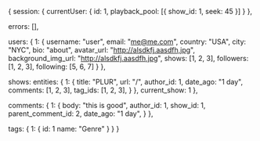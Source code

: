 {
  session: {
    currentUser: {
      id: 1,
      playback_pool: [{
        show_id: 1,
        seek: 45
      }]
    }
  },

  errors: [],

  users: {
    1: {
      username: "user",
      email: "me@me.com",
      country: "USA",
      city: "NYC",
      bio: "about",
      avatar_url: "http://alsdkfj.aasdfh,jpg",
      background_img_url: "http://alsdkfj.aasdfh,jpg",
      shows: [1, 2, 3],
      followers: [1, 2, 3],
      following: [5, 6, 7]
    }
  },

  shows:
    entities: {
      1: {
        title: "PLUR",
        url: "/",
        author_id: 1,
        date_ago: "1 day",
        comments: [1, 2, 3],
        tag_ids: [1, 2, 3],
        }
    },
    current_show: 1
  },

  comments: {
    1: {
      body: "this is good",
      author_id: 1,
      show_id: 1,
      parent_comment_id: 2,
      date_ago: "1 day",
    }
  },

  tags: {
    1: {
      id: 1
      name: "Genre"
    }
  }
}
